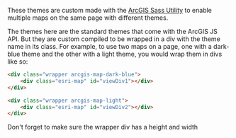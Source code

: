 These themes are custom made with the [ArcGIS Sass Utility](https://github.com/jcfranco/jsapi-styles) to enable multiple maps on the same page with different themes.

The themes here are the standard themes that come with the ArcGIS JS API. But they are custom compiled to be wrapped in a div with the theme name in its class. For example, to use two maps on a page, one with a dark-blue theme and the other with a light theme, you would wrap them in divs like so:

```html
<div class="wrapper arcgis-map-dark-blue">
	<div class="esri-map" id="viewDiv1"></div>
</div>

<div class="wrapper arcgis-map-light">
	<div class="esri-map" id="viewDiv2"></div>
</div>
```

Don't forget to make sure the wrapper div has a height and width
